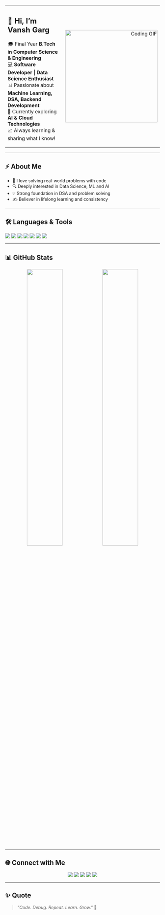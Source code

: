 <!-- Profile README.md -->

<table>
  <tr>
    <td width="60%">

## 👋 Hi, I’m Vansh Garg

🎓 Final Year **B.Tech in Computer Science & Engineering**  
💻 **Software Developer | Data Science Enthusiast**  
📊 Passionate about **Machine Learning, DSA, Backend Development**  
🌱 Currently exploring **AI & Cloud Technologies**  
📈 Always learning & sharing what I know!

  </td>
  <td width="40%" align="right">
    <img src="https://media.giphy.com/media/qgQUggAC3Pfv687qPC/giphy.gif" width="300px" alt="Coding GIF"/>
  </td>
  </tr>
</table>

---

## ⚡ **About Me**

- 🚀 I love solving real-world problems with code  
- 🔍 Deeply interested in Data Science, ML and AI  
- 💡 Strong foundation in DSA and problem solving  
- ✍️ Believer in lifelong learning and consistency

---

## 🛠️ **Languages & Tools**

<p>
  <img src="https://img.shields.io/badge/Python-3776AB?style=for-the-badge&logo=python&logoColor=white"/>
  <img src="https://img.shields.io/badge/Java-ED8B00?style=for-the-badge&logo=java&logoColor=white"/>
  <img src="https://img.shields.io/badge/SQL-4479A1?style=for-the-badge&logo=mysql&logoColor=white"/>
  <img src="https://img.shields.io/badge/TensorFlow-FF6F00?style=for-the-badge&logo=tensorflow&logoColor=white"/>
  <img src="https://img.shields.io/badge/Pandas-150458?style=for-the-badge&logo=pandas&logoColor=white"/>
  <img src="https://img.shields.io/badge/Scikit--Learn-F7931E?style=for-the-badge&logo=scikit-learn&logoColor=white"/>
  <img src="https://img.shields.io/badge/GitHub-181717?style=for-the-badge&logo=github&logoColor=white"/>
</p>

---

## 📊 **GitHub Stats**

<p align="center">
  <img src="https://github-readme-stats.vercel.app/api?username=YourUserName&show_icons=true&theme=github_dark&hide_border=true" width="48%"/>
  <img src="https://github-readme-streak-stats.herokuapp.com/?user=YourUserName&theme=github-dark-blue&hide_border=true" width="48%"/>
</p>

---

## 🌐 **Connect with Me**

<p align="center">
  <a href="https://www.linkedin.com/in/vansh-garg-02a321279/"><img src="https://img.shields.io/badge/LinkedIn-blue?style=for-the-badge&logo=linkedin&logoColor=white"/></a>
  <a href="mailto:youremail@example.com"><img src="https://img.shields.io/badge/Gmail-D14836?style=for-the-badge&logo=gmail&logoColor=white"/></a>
  <a href="https://leetcode.com/u/vanshgarg_20/"><img src="https://img.shields.io/badge/LeetCode-FFA116?style=for-the-badge&logo=leetcode&logoColor=black"/></a>
  <a href="https://www.hackerrank.com/dashboard"><img src="https://img.shields.io/badge/HackerRank-2EC866?style=for-the-badge&logo=hackerrank&logoColor=white"/></a>
  <a href="https://x.com/Vanshgarg__20"><img src="https://img.shields.io/badge/Twitter-1DA1F2?style=for-the-badge&logo=twitter&logoColor=white"/></a>
</p>


---

## ✨ **Quote**

> *"Code. Debug. Repeat. Learn. Grow."* 🚀
